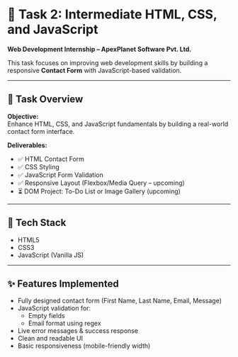# 📄 Task 2: Intermediate HTML, CSS, and JavaScript

**Web Development Internship – ApexPlanet Software Pvt. Ltd.**

This task focuses on improving web development skills by building a responsive **Contact Form** with JavaScript-based validation.

---

## 📌 Task Overview

**Objective:**  
Enhance HTML, CSS, and JavaScript fundamentals by building a real-world contact form interface.

**Deliverables:**

- ✅ HTML Contact Form
- ✅ CSS Styling
- ✅ JavaScript Form Validation
- ✅ Responsive Layout (Flexbox/Media Query – upcoming)
- ⏳ DOM Project: To-Do List or Image Gallery (upcoming)

---

## 🧱 Tech Stack

- HTML5
- CSS3
- JavaScript (Vanilla JS)

---

## ✨ Features Implemented

- Fully designed contact form (First Name, Last Name, Email, Message)
- JavaScript validation for:
  - Empty fields
  - Email format using regex
- Live error messages & success response
- Clean and readable UI
- Basic responsiveness (mobile-friendly width)
